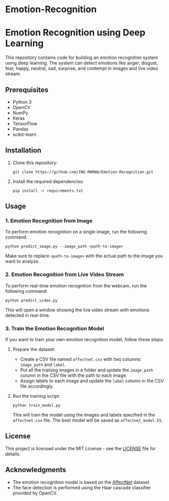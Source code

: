 # Emotion-Recognition

# Emotion Recognition using Deep Learning

This repository contains code for building an emotion recognition system using deep learning. The system can detect emotions like anger, disgust, fear, happy, neutral, sad, surprise, and contempt in images and live video stream.

## Prerequisites

- Python 3
- OpenCV
- NumPy
- Keras
- TensorFlow
- Pandas
- scikit-learn

## Installation

1. Clone this repository:

   ```
   git clone https://github.com/ING-MARWA/Emotion-Recognition.git
   ```

2. Install the required dependencies:

   ```
   pip install -r requirements.txt
   ```

## Usage

### 1. Emotion Recognition from Image

To perform emotion recognition on a single image, run the following command:

```
python predict_image.py --image_path <path-to-image>
```

Make sure to replace `<path-to-image>` with the actual path to the image you want to analyze.

### 2. Emotion Recognition from Live Video Stream

To perform real-time emotion recognition from the webcam, run the following command:

```
python predict_video.py
```

This will open a window showing the live video stream with emotions detected in real-time.

### 3. Train the Emotion Recognition Model

If you want to train your own emotion recognition model, follow these steps:

1. Prepare the dataset:
   - Create a CSV file named `affectnet.csv` with two columns: `image_path` and `label`.
   - Put all the training images in a folder and update the `image_path` column in the CSV file with the path to each image.
   - Assign labels to each image and update the `label` column in the CSV file accordingly.

2. Run the training script:

   ```
   python train_model.py
   ```

   This will train the model using the images and labels specified in the `affectnet.csv` file. The best model will be saved as `affectnet_model.h5`.

## License

This project is licensed under the MIT License - see the [LICENSE](LICENSE) file for details.

## Acknowledgments

- The emotion recognition model is based on the [AffectNet](http://mohammadmahoor.com/affectnet/) dataset.
- The face detection is performed using the Haar cascade classifier provided by OpenCV.
